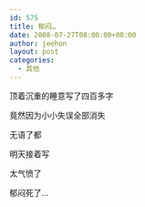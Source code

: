 ```yaml
---
id: 575
title: 郁闷…
date: 2008-07-27T08:00:00+00:00
author: jeehon
layout: post
categories:
  - 其他
---
```

顶着沉重的睡意写了四百多字
  
竟然因为小小失误全部消失
  
无语了都
  
明天接着写
  
太气愤了
  
郁闷死了…